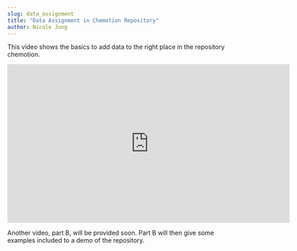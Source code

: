 ```yaml
---
slug: data_assignment
title: "Data Assignment in Chemotion Repository"
author: Nicole Jung
---
```


This video shows the basics to add data to the right place in the repository chemotion.

<iframe width="640" height="360" src="https://www.youtube.com/embed/EpJmuMFtvag" frameborder="0" allow="accelerometer; 
autoplay; clipboard-write; encrypted-media; gyroscope; picture-in-picture" allowfullscreen></iframe>

Another video, part B, will be provided soon. Part B will then give some examples included to a demo of the repository.  
